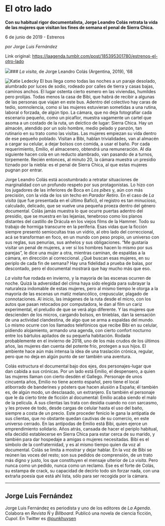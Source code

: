 # El otro lado

**Con su habitual rigor documentalista, Jorge Leandro Colás retrata la vida de las mujeres que visitan los fines de semana el penal de Sierra Chica.**

6 de junio de 2019 - Estrenos

_por Jorge Luis Fernández_

Link original: https://laagenda.tumblr.com/post/185395301780/estrenos-el-otro-lado

![](https://64.media.tumblr.com/1ec36f23cd8a0f60b604564e0b69d0d7/aaff75bbb4d677bf-8b/s500x750/ee38e742112699a17fbbdf753ca61a52802bf3b1.jpg)### *La visita*, de Jorge Leandro Colás (Argentina, 2019), ‘68

![Katie Ledecky](https://64.media.tumblr.com/7eba5f90fa774a3ba92896c62454739d/aaff75bbb4d677bf-5a/s400x600/aaee532d86e7a791e185ecbcecac51b095ee1e16.jpg)
El bus llega como todas las noches a un paraje desolado, alumbrado por luces de sodio, rodeado por calles de tierra y casas bajas, caminos anchos. El lugar ostenta cierto esmero en las viviendas, humildes pero prolijas. Todas menos la casa de Bibi, que habrá de recibir a algunas de las personas que viajan en este bus. Adentro del colectivo hay caras de tedio, somnolencia, como si las mujeres estuvieran sometidas a una rutina, laboral o forzada, de algún tipo. La cámara, que no deja fotografiar cada escenario pequeño, como un picaflor, muestra vagamente un cartel que asoma a un costado de la ruta, un deíctico de lugar: Sierra Chica. Hay un almacén, atendido por un solo hombre, medio pelado y panzón, tan rutinario en su trato como las visitas. Las mujeres empiezan su vida dentro de ese pequeño poblado. Visitan a Bibi, hablan trivialidades, van al almacén a cargar su celular, a dejar bolsos con comida, a usar el baño. Por cada requerimiento, Emilio, el almacenero, obtendrá una remuneración. Al día siguiente hacen cola en un reducto alambrado, van pasando de a turnos, torpemente. Recién entonces, al minuto 20, la cámara muestra un presidio tiznado por la niebla: es el penal de Sierra Chica, al que estas mujeres pugnan por entrar.

Jorge Leandro Colás está acostumbrado a retratar situaciones de marginalidad con un profundo respeto por sus protagonistas. Lo hizo con los jugadores de las inferiores de Boca en *Los pibes* y, aún con más precisión, con la vida de los sin techo en *Parador Retiro*. En el caso de *La visita* (que fue presentada en el último Bafici), el registro es tan minucioso, calculado, delicado, que se vuelve una pequeña proeza dentro del género documental. Colás jamás muestra lo que ocurre puertas adentro del presidio, que se muestra en las lejanías, tenebroso como los planos distantes del castillo de Drácula en los viejos films de la Hammer. Todo su trabajo de hormiga transcurre en la periferia. Esas vidas que la ficción siempre presentó semiocultas tras un vidrio, al otro lado del correccional, acá se transforman en foco, en un mundo con peso propio, un universo con sus reglas, sus penurias, sus anhelos y sus obligaciones. “Me gustaría visitar un penal de mujeres, a ver si los hombres hacen lo mismo por sus parejas”, le dice una mujer a otra, mientras caminan, de espaldas a la cámara, en dirección al correccional. ¿Qué buscan esas mujeres, en su periplo de cada fin de semana? Hay una fidelidad a prueba de balas, por descontado, pero el documental mostrará que hay mucho más que eso.

*La visita* fue rodada en invierno, y la mayoría de las escenas ocurren de noche. Quizá la adversidad del clima haya sido elegida para subrayar la naturaleza indomable de estas mujeres, pero al mismo tiempo le otorga a la mayoría de las escenas un matiz melancólico, crepuscular, plagado de connotaciones. Al inicio, las imágenes de la ruta desde el micro, con los autos que pasan retocados por computadora, le dan al film un cariz experimental, el preludio de que se verá algo diferente. Y las mujeres que descienden de los micros, cargando bolsos, en tinieblas, dan la sensación de una actividad clandestina, de algo que se arma a espaldas del mundo. Lo mismo ocurre con los llamados telefónicos que recibe Bibi en su celular, pidiendo alojamiento, armando una agenda, con cierto confort nocturno entre los bártulos apilados de su pequeña habitación. Rodada probablemente en el invierno de 2018, uno de los más crudos de los últimos años, las mujeres dan cuenta del potente frío, protegen a sus hijos. El ambiente hace aún más intensa la idea de una traslación crónica, regular, pero que no deja en algún punto de ser también una aventura.

Colás estructura el documental bajo dos ejes, dos personajes-lugar que dan cabida a sus crónicas. Por un lado está Emilio, el despensero, a quien las mujeres llaman con cierto desdén el Gallego. Personaje de unos cincuenta años, Emilio no tiene acento español, pero tiene el local atiborrado de banderines y pósters que hacen alusión a España; él también es, de algún modo, un desclasado, un extranjero. Es también el personaje que le da cierto tinte de ficción al documental: Emilio acaba siendo el malo de la película. A sus clientas las trata con desidia cuando no con sarcasmo, y les provee de todo, desde cargas de celular hasta el uso del baño, siempre a costa de un precio. Este proceder fenicio le gana la antipatía de sus clientas, que no obstante quedan cautivas de su comercio, en este universo cerrado. En las antípodas de Emilio está Bibi, quien ejerce un emprendimiento solidario. Años atrás, cansada de hacer el periplo habitual, ella decidió establecerse en Sierra Chica para estar cerca de su marido, y también para dar hospedaje a amigas o mujeres necesitadas. Bibi es el símbolo de la confraternidad, y es al mismo tiempo quien da voz al documental. Colás se limita a mostrar y dejar hablar. En la voz de Bibi se reúnen las voces del resto; son sus pedidos de comprensión, de un trato más digno y justo, los que constituyen el mensaje ulterior de *La visita*. Pero nunca como un pedido, nunca como un reclamo. Ese es el forte de Colás, su estampa de crack, su capacidad de decirlo todo sin forzar nada, con una extraña poesía que está ahí lista, sólo para ser recogida por la cámara.

  




---

Jorge Luis Fernández
--------------------

 Jorge Luis Fernández es periodista y uno de los editores de *La Agenda*. Colabora en *Revista Ñ* y *Billboard*. Publicó una novela de ciencia ficción, *Cupol*. En Twitter es [@punkhuysen](https://twitter.com/punkhuysen) 

